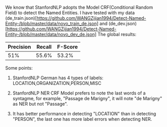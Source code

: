 We know that StanfordNLP adopts the Model CRF(Conditional Random Field) to detect the Named Entities. I have tested with my data (de_train.json)[https://github.com/WANGZijian1994/Detect-Named-Entity-/blob/master/data/novo_train_de.json] and (de_dev.json)[https://github.com/WANGZijian1994/Detect-Named-Entity-/blob/master/data/novo_dev_de.json] The global results:

| Precision | Recall | F-Score |
| --- | --- | --- |
| 51% | 55.6% | 53.2% |

Some points:

1. StanfordNLP German has 4 types of labels: LOCATION,ORGANIZATION,PERSON,MISC  

2. StanfordNLP NER CRF Model prefers to note the last words of a syntagme, for example, "Passage de Marigny", it will note "de Marigny" as NER but not "Passage".

3. It has better performance in detecting "LOCATION" than in detecting "PERSON", the last one has more label errors when detecting NER.

